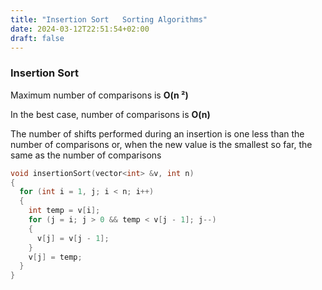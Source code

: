 ```yaml
---
title: "Insertion Sort   Sorting Algorithms"
date: 2024-03-12T22:51:54+02:00
draft: false
---
```


### Insertion Sort

Maximum number of comparisons is **O(n &sup2;)**

In the best case, number of comparisons is **O(n)**

The number of shifts performed during an insertion is
one less than the number of comparisons or, when the
new value is the smallest so far, the same as the number
of comparisons


```c
void insertionSort(vector<int> &v, int n)
{
  for (int i = 1, j; i < n; i++)
  {
    int temp = v[i];
    for (j = i; j > 0 && temp < v[j - 1]; j--)
    {
      v[j] = v[j - 1];
    }
    v[j] = temp;
  }
}
```
